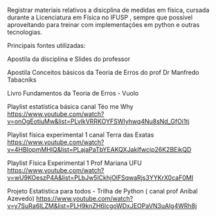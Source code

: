 Registrar materiais relativos a disicplina de medidas em física, cursada durante a Licenciatura em Física no IFUSP ,  sempre que possível aproveitando para treinar com implementações em python e outras tecnologias. 


Principais fontes utilizadas: 


Apostila da disciplina e Slides do professor

Apostila Conceitos básicos da Teoria de Erros do prof Dr Manfredo Tabacniks

Livro Fundamentos da Teoria de Erros - Vuolo

Playlist estatística básica canal Téo me Why 
https://www.youtube.com/watch?v=onOgEotiuMw&list=PLvlkVRRKOYFSWIyhwq4Nu8sNd_GfOi1tj

Playlist física experimental 1 canal Terra das Exatas
https://www.youtube.com/watch?v=4HBIopmMHlQ&list=PLajaPaTbYEAKQXJakIfwcip26K2BEikQD

Playlist Física Experimental 1 Prof Mariana UFU
https://www.youtube.com/watch?v=wU9KOeszP4A&list=PLbJw5lCkhjOlFSqwaRjs3YYKrX0caF0MI

Projeto Estatística para todos - Trilha de Python  ( canal prof Anibal Azevedo)
https://www.youtube.com/watch?v=y7SuRa6ILZM&list=PLH9knZH6lcgoWDxJEOPaVN3uAlg4WRh8j
